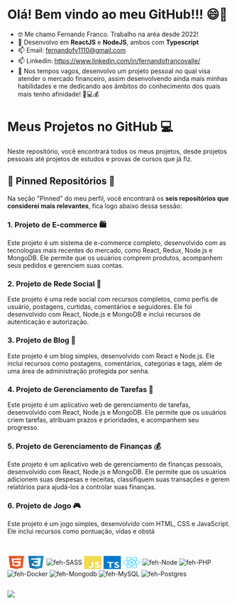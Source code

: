 # Olá! Bem vindo ao meu GitHub!!! 😄👋
 <div>
 
- 🤓 Me chamo Fernando Franco. Trabalho na aréa desde 2022!
- 🌱 Desenvolvo em **ReactJS** e **NodeJS**, ambos com **Typescript**
- 📫 Email: fernandofv1110@gmail.com
- 📫 Linkedin: https://www.linkedin.com/in/fernandofrancovalle/
- 🚀 Nos tempos vagos, desenvolvo um projeto pessoal no qual visa atender o mercado financeiro, assim desenvolvendo ainda mais minhas habilidades e me dedicando aos âmbitos do conhecimento dos quais mais tenho afinidade! 💼💻💰
 
 ##
<!--
  <a href="https://github.com/feh-franc0">
  <img height="180em" src="https://github-readme-stats.vercel.app/api/top-langs/?username=feh-franc0&layout=compact&langs_count=7&theme=aura"/>
  <img height="180em" src="https://github-readme-stats.vercel.app/api?username=feh-franc0&show_icons=true&theme=aura&include_all_commits=true&count_private=true"/>
 ## 
-->
 
# Meus Projetos no GitHub 💻

Neste repositório, você encontrará todos os meus projetos, desde projetos pessoais até projetos de estudos e provas de cursos que já fiz.

## 🌟 Pinned Repositórios 📌

Na seção "Pinned" do meu perfil, você encontrará os **seis repositórios que considerei mais relevantes**, fica logo abaixo dessa sessão:

### 1. Projeto de E-commerce 🛍️

Este projeto é um sistema de e-commerce completo, desenvolvido com as tecnologias mais recentes do mercado, como React, Redux, Node.js e MongoDB. Ele permite que os usuários comprem produtos, acompanhem seus pedidos e gerenciem suas contas.

### 2. Projeto de Rede Social 📱

Este projeto é uma rede social com recursos completos, como perfis de usuário, postagens, curtidas, comentários e seguidores. Ele foi desenvolvido com React, Node.js e MongoDB e inclui recursos de autenticação e autorização.

### 3. Projeto de Blog 📝

Este projeto é um blog simples, desenvolvido com React e Node.js. Ele inclui recursos como postagens, comentários, categorias e tags, além de uma área de administração protegida por senha.

### 4. Projeto de Gerenciamento de Tarefas 📅

Este projeto é um aplicativo web de gerenciamento de tarefas, desenvolvido com React, Node.js e MongoDB. Ele permite que os usuários criem tarefas, atribuam prazos e prioridades, e acompanhem seu progresso.

### 5. Projeto de Gerenciamento de Finanças 💰

Este projeto é um aplicativo web de gerenciamento de finanças pessoais, desenvolvido com React, Node.js e MongoDB. Ele permite que os usuários adicionem suas despesas e receitas, classifiquem suas transações e gerem relatórios para ajudá-los a controlar suas finanças.

### 6. Projeto de Jogo 🎮

Este projeto é um jogo simples, desenvolvido com HTML, CSS e JavaScript. Ele inclui recursos como pontuação, vidas e obstá
 
 
  ##
 
   
  <div style="display: inline_block"><br>
  <img align="center" alt="feh-HTML" height="30" width="40" src="https://raw.githubusercontent.com/devicons/devicon/master/icons/html5/html5-original.svg">
  <img align="center" alt="feh-CSS" height="30" width="40" src="https://raw.githubusercontent.com/devicons/devicon/master/icons/css3/css3-original.svg">
  <img align="center" left="30" alt="feh-SASS" height="30" width="40" src="https://cdn.jsdelivr.net/gh/devicons/devicon/icons/sass/sass-original.svg" />
  <img align="center" alt="feh-Js" height="30" width="40" src="https://raw.githubusercontent.com/devicons/devicon/master/icons/javascript/javascript-plain.svg">
  <img align="center" alt="feh-Ts" height="30" width="40" src="https://raw.githubusercontent.com/devicons/devicon/master/icons/typescript/typescript-plain.svg">
  <img align="center" alt="feh-React" height="30" width="40" src="https://raw.githubusercontent.com/devicons/devicon/master/icons/react/react-original.svg">
  <img align="center" left="30" align="center" alt="feh-Node" height="30" width="40" src="https://cdn.jsdelivr.net/gh/devicons/devicon/icons/nodejs/nodejs-original.svg" />
  <img align="center" left="30" alt="feh-PHP" height="30" width="40" src="https://cdn.jsdelivr.net/gh/devicons/devicon/icons/php/php-original.svg" />
  <img align="center" left="30" alt="feh-Docker" height="30" width="40" src="https://cdn.jsdelivr.net/gh/devicons/devicon/icons/docker/docker-original.svg" />
  <img align="center" left="30" alt="feh-Mongodb" height="30" width="40" src="https://cdn.jsdelivr.net/gh/devicons/devicon/icons/mongodb/mongodb-plain-wordmark.svg" />
  <img align="center" left="30" alt="feh-MySQL" height="30" width="40" src="https://cdn.jsdelivr.net/gh/devicons/devicon/icons/mysql/mysql-original-wordmark.svg" />
  <img align="center" left="30" alt="feh-Postgres" height="30" width="40" src="https://cdn.jsdelivr.net/gh/devicons/devicon/icons/postgresql/postgresql-original-wordmark.svg" />
</div>
   
   ##
<div> 
  <a href="https://www.linkedin.com/in/fernando-franco-valle-5799b4204" target="_blank"><img src="https://img.shields.io/badge/-LinkedIn-%230077B5?style=for-the-badge&logo=linkedin&logoColor=white" target="_blank"></a> 
  
</div>
